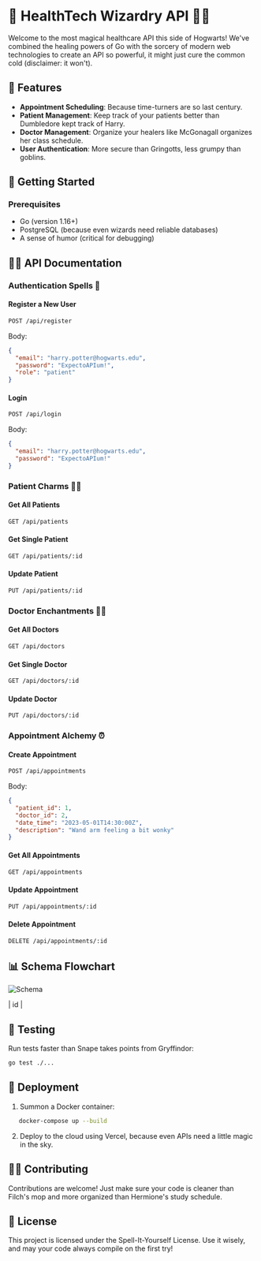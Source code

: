 
# 🏥 HealthTech Wizardry API 🧙‍♂️

Welcome to the most magical healthcare API this side of Hogwarts! We've combined the healing powers of Go with the sorcery of modern web technologies to create an API so powerful, it might just cure the common cold (disclaimer: it won't).

## 🌟 Features

- **Appointment Scheduling**: Because time-turners are so last century.
- **Patient Management**: Keep track of your patients better than Dumbledore kept track of Harry.
- **Doctor Management**: Organize your healers like McGonagall organizes her class schedule.
- **User Authentication**: More secure than Gringotts, less grumpy than goblins.

## 🚀 Getting Started

### Prerequisites

- Go (version 1.16+)
- PostgreSQL (because even wizards need reliable databases)
- A sense of humor (critical for debugging)


## 🧙‍♀️ API Documentation

### Authentication Spells 🔐

#### Register a New User
```sh
POST /api/register
```

Body:
```json
{
  "email": "harry.potter@hogwarts.edu",
  "password": "ExpectoAPIum!",
  "role": "patient"
}
```

#### Login
```sh
POST /api/login
```

Body:
```json
{
  "email": "harry.potter@hogwarts.edu",
  "password": "ExpectoAPIum!"
}
```

### Patient Charms 🧑‍⚕️

#### Get All Patients
```sh
GET /api/patients
```

#### Get Single Patient
```sh
GET /api/patients/:id
```

#### Update Patient
```sh
PUT /api/patients/:id
```

### Doctor Enchantments 👩‍⚕️

#### Get All Doctors
```sh
GET /api/doctors
```

#### Get Single Doctor
```sh
GET /api/doctors/:id
```

#### Update Doctor
```sh
PUT /api/doctors/:id
```

### Appointment Alchemy ⏰

#### Create Appointment
```sh
POST /api/appointments
```

Body:
```json
{
  "patient_id": 1,
  "doctor_id": 2,
  "date_time": "2023-05-01T14:30:00Z",
  "description": "Wand arm feeling a bit wonky"
}
```

#### Get All Appointments
```sh
GET /api/appointments
```

#### Update Appointment
```sh
PUT /api/appointments/:id
```

#### Delete Appointment
```sh
DELETE /api/appointments/:id
```

## 📊 Schema Flowchart

![Schema](../assets/schema.png)
<!--+----------------+       +----------------+
<!--|     Users      |       |   Patients     |
<!--+----------------+       +----------------+
<!--| id             |------>| id             |
<!--| email          |       | user_id        |
<!--| password       |       | first_name     |
<!--| role           |       | last_name      |
<!--+----------------+       | date_of_birth  |
                             | gender         |
                             | phone_number   |
                             | address        |
                             +----------------+
                                 ^
                                 |
                                 |
                         +----------------+
                         |   Doctors      |
                         +----------------+
                         | id             |
                         | user_id        |
                         | first_name     |
                         | last_name      |
                         | specialization |
                         | license_number |
                         +----------------+
                                 ^
                                 |
                         +----------------+
                         | Appointments   |
                         +----------------+
                         | id             |
                         | patient_id     |
                         | doctor_id      |
                         | date_time      |
                         | description    |
                         | status         |
                         +----------------+
-->

## 🧪 Testing

Run tests faster than Snape takes points from Gryffindor:

```sh
go test ./...
```

## 🚢 Deployment

1. Summon a Docker container:
```sh
   docker-compose up --build
```

2. Deploy to the cloud using Vercel, because even APIs need a little magic in the sky.

## 🧙‍♂️ Contributing

Contributions are welcome! Just make sure your code is cleaner than Filch's mop and more organized than Hermione's study schedule.

## 📜 License

This project is licensed under the Spell-It-Yourself License. Use it wisely, and may your code always compile on the first try!


